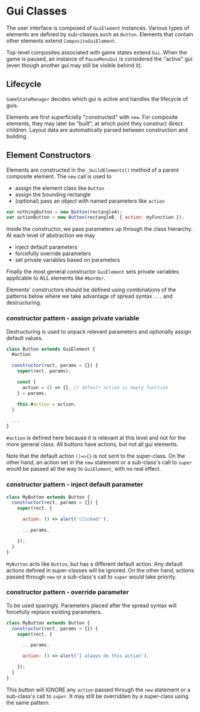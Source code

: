 # Gui Classes

The user interface is composed of `GuiElement` instances. Various types of elements are defined by sub-classes such as `Button`. Elements that contain other elements extend `CompositeGuiElement`.

Top-level composites associated with game states extend `Gui`. When the game is paused, an instance of `PauseMenuGui` is considered the "active" gui (even though another gui may still be visible behind it). 

## Lifecycle

`GameStateManager` decides which gui is active and handles the lifecycle of guis.

Elements are first superficially "constructed" with `new`. For composite elements, they may later be "built", at which point they construct direct children. Layout data are automatically parsed between construction and building. 

## Element Constructors

Elements are constructed in the `_buildElements()` method of a parent composite element. The `new` call is used to
 - assign the element class like `Button`
 - assign the bounding rectangle
 - (optional) pass an object with named parameters like `action`
 
 ```js
var nothingButton = new Button(rectangleA);
var actionButton = new Button(rectangleB, { action: myFunction });
 ```

Inside the constructor, we pass parameters up through the class hierarchy. At each level of abstraction we may
 - inject default parameters
 - forcefully override parameters
 - set private variables based on parameters

Finally the most general constructor `GuiElement` sets private variables applicable to ALL elements like `#border`.

Elements' constructors should be defined using combinations of the patterns below where we take advantage of spread syntax `...` and destructuring.

### constructor pattern - assign private variable
Destructuring is used to unpack relevant parameters and optionally assign default values.

```js
class Button extends GuiElement {
  #action

  constructor(rect, params = {}) {
    super(rect, params);

    const {
      action = () => {}, // default action is empty function
    } = params;

    this.#action = action;
  }

  ...
}
```
`#action` is defined here because it is relevant at this level and not for the more general class. All buttons have actions, but not all gui elements. 

Note that the default action `()=>{}` is not sent to the super-class. On the other hand, an action set in the `new` statement or a sub-class's call to `super` would be passed all the way to `GuiElement`, with no real effect.

### constructor pattern - inject default parameter

```js
class MyButton extends Button {
  constructor(rect, params = {}) {
    super(rect, {

      action: () => alert('clicked!'), 

      ...params,

    });
  }
}
```

`MyButton` acts like `Button`, but has a different default action. Any default actions defined in super-classes will be ignored. On the other hand, actions passed through `new` or a sub-class's call to `super` would take priority. 


### constructor pattern - override parameter

To be used sparingly. Parameters placed after the spread syntax will forcefully replace existing parameters.

```js
class MyButton extends Button {
  constructor(rect, params = {}) {
    super(rect, {

      ...params,

      action: () => alert('I always do this action'), 

    });
  }
}
```

This button will IGNORE any `action` passed through the `new` statement or a sub-class's call to `super`. It may still be overridden by a super-class using the same pattern.


